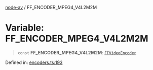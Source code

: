 [node-av](../globals.md) / FF\_ENCODER\_MPEG4\_V4L2M2M

# Variable: FF\_ENCODER\_MPEG4\_V4L2M2M

> `const` **FF\_ENCODER\_MPEG4\_V4L2M2M**: [`FFVideoEncoder`](../type-aliases/FFVideoEncoder.md)

Defined in: [encoders.ts:193](https://github.com/seydx/av/blob/f8631fc881b394300b1479f511d55cf1c370a87f/src/constants/encoders.ts#L193)
